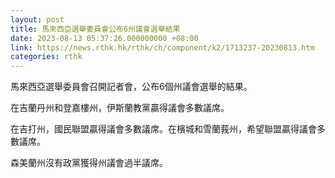 ```yaml
---
layout: post
title: 馬來西亞選舉委員會公布6州議會選舉結果
date: 2023-08-13 05:37:26.000000000 +08:00
link: https://news.rthk.hk/rthk/ch/component/k2/1713237-20230813.htm
categories: rthk
---
```


馬來西亞選舉委員會召開記者會，公布6個州議會選舉的結果。

在吉蘭丹州和登嘉樓州，伊斯蘭教黨贏得議會多數議席。

在吉打州，國民聯盟贏得議會多數議席。在檳城和雪蘭莪州，希望聯盟贏得議會多數議席。

森美蘭州沒有政黨獲得州議會過半議席。
